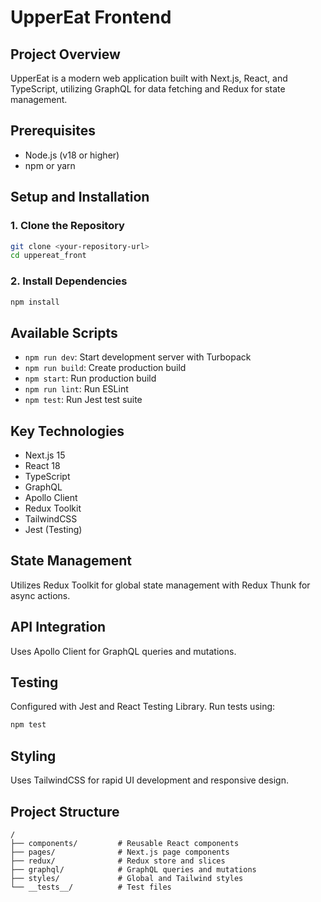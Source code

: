 # UpperEat Frontend

## Project Overview
UpperEat is a modern web application built with Next.js, React, and TypeScript, utilizing GraphQL for data fetching and Redux for state management.

## Prerequisites
- Node.js (v18 or higher)
- npm or yarn

## Setup and Installation

### 1. Clone the Repository
```bash
git clone <your-repository-url>
cd uppereat_front
```

### 2. Install Dependencies
```bash
npm install
```

## Available Scripts
- `npm run dev`: Start development server with Turbopack
- `npm run build`: Create production build
- `npm start`: Run production build
- `npm run lint`: Run ESLint
- `npm test`: Run Jest test suite

## Key Technologies
- Next.js 15
- React 18
- TypeScript
- GraphQL
- Apollo Client
- Redux Toolkit
- TailwindCSS
- Jest (Testing)

## State Management
Utilizes Redux Toolkit for global state management with Redux Thunk for async actions.

## API Integration
Uses Apollo Client for GraphQL queries and mutations.

## Testing
Configured with Jest and React Testing Library. Run tests using:
```bash
npm test
```

## Styling
Uses TailwindCSS for rapid UI development and responsive design.

## Project Structure
```
/
├── components/         # Reusable React components
├── pages/              # Next.js page components
├── redux/              # Redux store and slices
├── graphql/            # GraphQL queries and mutations
├── styles/             # Global and Tailwind styles
└── __tests__/          # Test files
```


